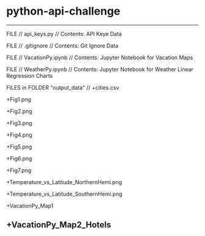 # python-api-challenge
---------------------------------------
FILE // api_keys.py // Contents:  API Keye Data

FILE // .gitignore // Contents: Git Ignore Data

FILE // VacationPy.ipynb // Contents:  Jupyter Notebook for Vacation Maps

FILE // WeatherPy.ipynb // Contents: Jupyter Notebook for Weather Linear Regression Charts


FILES in FOLDER "output_data" // 
+cities.csv

+Fig1.png

+Fig2.png

+Fig3.png

+Fig4.png

+Fig5.png

+Fig6.png

+Fig7.png

+Temperature_vs_Latitude_NorthernHemi.png

+Temperature_vs_Latitude_SouthernHemi.png

+VacationPy_Map1

+VacationPy_Map2_Hotels
---------------------------------------


